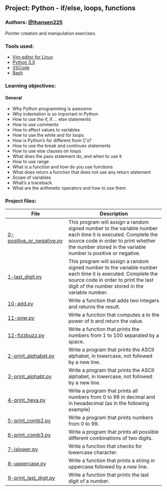 ## Project: Python - if/else, loops, functions
### Authors: [@Ihansen225](https://www.github.com/Ihansen225)
Pointer creation and manipulation exercises.
### Tools used:
- [Vim editor for Linux](https://www.vim.org/)
- [Python 3.X](https://www.python.org/)
- [VSCode](https://code.visualstudio.com/)
- [Bash](https://www.gnu.org/software/bash/)

### Learning objectives:
#### General

- Why Python programming is awesome
- Why indentation is so important in Python
- How to use the if, if ... else statements
- How to use comments
- How to affect values to variables
- How to use the while and for loops
- How is Python’s for different from C‘s?
- How to use the break and continues statements
- How to use else clauses on loops
- What does the pass statement do, and when to use it
- How to use range
- What is a function and how do you use functions
- What does return a function that does not use any return statement
- Scope of variables
- What’s a traceback
- What are the arithmetic operators and how to use them



### Project files:
| File                                                                                                                                                                     | Description                                                                                                                                                                                                           |
| ------------------------------------------------------------------------------------------------------------------------------------------------------------------------ | --------------------------------------------------------------------------------------------------------------------------------------------------------------------------------------------------------------------- |
| [0-positive\_or\_negative.py](https://github.com/IHansen225/holbertonschool-higher_level_programming/blob/main/python-if_else_loops_functions/0-positive_or_negative.py) | This program will assign a random signed number to the variable number each time it is executed. Complete the source code in order to print whether the number stored in the variable number is positive or negative. |
| [1-last\_digit.py](https://github.com/IHansen225/holbertonschool-higher_level_programming/blob/main/python-if_else_loops_functions/1-last_digit.py)                      | This program will assign a random signed number to the variable number each time it is executed. Complete the source code in order to print the last digit of the number stored in the variable number.               |
| [10-add.py](https://github.com/IHansen225/holbertonschool-higher_level_programming/blob/main/python-if_else_loops_functions/10-add.py)                                   | Write a function that adds two integers and returns the result.                                                                                                                                                       |
| [11-pow.py](https://github.com/IHansen225/holbertonschool-higher_level_programming/blob/main/python-if_else_loops_functions/11-pow.py)                                   | Write a function that computes a to the power of b and return the value.                                                                                                                                              |
| [12-fizzbuzz.py](https://github.com/IHansen225/holbertonschool-higher_level_programming/blob/main/python-if_else_loops_functions/12-fizzbuzz.py)                         | Write a function that prints the numbers from 1 to 100 separated by a space.                                                                                                                                          |
| [2-print\_alphabet.py](https://github.com/IHansen225/holbertonschool-higher_level_programming/blob/main/python-if_else_loops_functions/2-print_alphabet.py)              | Write a program that prints the ASCII alphabet, in lowercase, not followed by a new line.                                                                                                                             |
| [3-print\_alphabt.py](https://github.com/IHansen225/holbertonschool-higher_level_programming/blob/main/python-if_else_loops_functions/3-print_alphabt.py)                | Write a program that prints the ASCII alphabet, in lowercase, not followed by a new line.                                                                                                                             |
| [4-print\_hexa.py](https://github.com/IHansen225/holbertonschool-higher_level_programming/blob/main/python-if_else_loops_functions/4-print_hexa.py)                      | Write a program that prints all numbers from 0 to 98 in decimal and in hexadecimal (as in the following example)                                                                                                      |
| [5-print\_comb2.py](https://github.com/IHansen225/holbertonschool-higher_level_programming/blob/main/python-if_else_loops_functions/5-print_comb2.py)                    | Write a program that prints numbers from 0 to 99.                                                                                                                                                                     |
| [6-print\_comb3.py](https://github.com/IHansen225/holbertonschool-higher_level_programming/blob/main/python-if_else_loops_functions/6-print_comb3.py)                    | Write a program that prints all possible different combinations of two digits.                                                                                                                                        |
| [7-islower.py](https://github.com/IHansen225/holbertonschool-higher_level_programming/blob/main/python-if_else_loops_functions/7-islower.py)                             | Write a function that checks for lowercase character.                                                                                                                                                                 |
| [8-uppercase.py](https://github.com/IHansen225/holbertonschool-higher_level_programming/blob/main/python-if_else_loops_functions/8-uppercase.py)                         | Write a function that prints a string in uppercase followed by a new line.                                                                                                                                            |
| [9-print\_last\_digit.py](https://github.com/IHansen225/holbertonschool-higher_level_programming/blob/main/python-if_else_loops_functions/9-print_last_digit.py)         | Write a function that prints the last digit of a number.                                                                                                                                                              |                                    |-